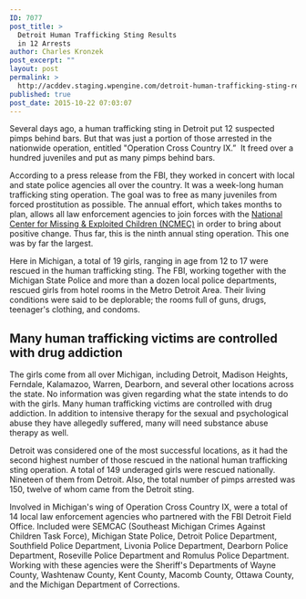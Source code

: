 ```yaml
---
ID: 7077
post_title: >
  Detroit Human Trafficking Sting Results
  in 12 Arrests
author: Charles Kronzek
post_excerpt: ""
layout: post
permalink: >
  http://acddev.staging.wpengine.com/detroit-human-trafficking-sting-results-in-12-arrests.html
published: true
post_date: 2015-10-22 07:03:07
---
```

<span style="font-weight: 400;">Several days ago, a human trafficking sting in Detroit put 12 suspected pimps behind bars. But that was just a portion of those arrested in the nationwide operation, entitled "Operation Cross Country IX.”  It freed over a hundred juveniles and put as many pimps behind bars.</span><!--more-->

<span style="font-weight: 400;">According to a press release from the FBI, they worked in concert with local and state police agencies all over the country. It was a week-long human trafficking sting operation. The goal was to free as many juveniles from forced prostitution as possible. The annual effort, which takes months to plan, allows all law enforcement agencies to join forces with the </span><span style="font-weight: 400;"><a href="http://www.missingkids.com/home" target="_blank">National Center for Missing &amp; Exploited Children (NCMEC)</a> in order to bring about positive change. Thus far, this is the ninth annual sting operation. This one was by far the largest.</span>

<span style="font-weight: 400;">Here in Michigan, a total of 19 girls, ranging in age from 12 to 17 were rescued in the human trafficking sting. The FBI, working together with the Michigan State Police and more than a dozen local police departments, rescued girls from hotel rooms in the Metro Detroit Area. Their living conditions were said to be deplorable; the rooms full of guns, drugs, teenager's clothing, and condoms. </span>


<h2>Many human trafficking victims are controlled with drug addiction</h2>

<span style="font-weight: 400;">The girls come from all over Michigan, including Detroit, Madison Heights, Ferndale, Kalamazoo, Warren, Dearborn, and several other locations across the state. No information was given regarding what the state intends to do with the girls. Many human trafficking victims are controlled with drug addiction. In addition to intensive therapy for the sexual and psychological abuse they have allegedly suffered, many will need substance abuse therapy as well.</span>

Detroit was considered one of the most successful locations, as it had the second highest number of those rescued in the national human trafficking sting operation. A total of 149 underaged girls were rescued nationally. Nineteen of them from Detroit. Also, the total number of pimps arrested was 150, twelve of whom came from the Detroit sting.

<span style="font-weight: 400;">Involved in Michigan's wing of Operation Cross Country IX, were a total of 14 local law enforcement agencies who partnered with the FBI Detroit Field Office. Included were </span><span style="font-weight: 400;">SEMCAC (Southeast Michigan Crimes Against Children Task Force), Michigan State Police, Detroit Police Department, Southfield Police Department, Livonia Police Department, Dearborn Police Department, Roseville Police Department and Romulus Police Department. Working with these agencies were the Sheriff's Departments of Wayne County, Washtenaw County, Kent County, Macomb County, Ottawa County, and the Michigan Department of Corrections.</span>